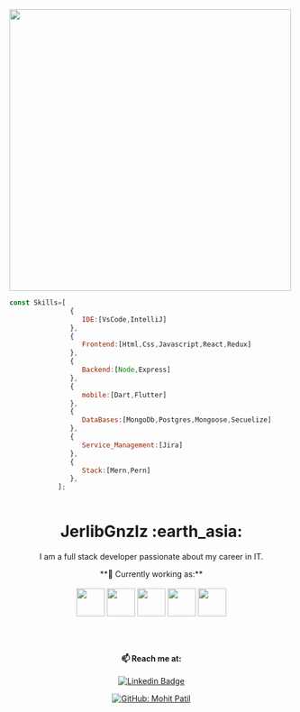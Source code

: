 


<img src="https://camo.githubusercontent.com/3b7c592ede97b6138ffd4b1cc1541c2f3b11fd39/687474703a2f2f33312e6d656469612e74756d626c722e636f6d2f31376665613932306666333665663466356238373764353231366137616164392f74756d626c725f6d6f39786a65387a5a34317163626975666f315f313238302e676966" height="500px" width ="500px">

```javascript
const Skills=[
               {
                  IDE:[VsCode,IntelliJ]
               },
               {
                  Frontend:[Html,Css,Javascript,React,Redux]
               },
               {
                  Backend:[Node,Express]
               },
               {
                  mobile:[Dart,Flutter]
               },
               {
                  DataBases:[MongoDb,Postgres,Mongoose,Secuelize]
               },
               {
                  Service_Management:[Jira]
               },
               {
                  Stack:[Mern,Pern]
               },
            ];  
            
```


<h1 align= "center"><b>JerlibGnzlz :earth_asia:</b></h1>


<p align="center">
I am a full stack developer passionate about my career in IT.
</p>



<div align="center">
**💼 Currently working as:**<br><br>


<div align="center">
<code><a href="https://www.javascript.com/" target="_blank"><img height="50" src="https://www.vectorlogo.zone/logos/javascript/javascript-ar21.svg"></a></code>
<code><a href="https://reactjs.org/" target="_blank"><img height="50" src="https://www.vectorlogo.zone/logos/reactjs/reactjs-ar21.svg"></a></code>
</code>
<code><a href="https://nodejs.org/es/" target="_blank"><img height="50" src="https://www.vectorlogo.zone/logos/nodejs/nodejs-horizontal.svg"></a></code>
  <code><a href="https://flutter.dev/" target="_blank"><img height="50"
  src="https://www.vectorlogo.zone/logos/flutterio/flutterio-ar21.svg"></a></code>
   <code><a href="https://nodejs.org/es/" target="_blank"><img height="50"
  src="https://www.vectorlogo.zone/logos/expressjs/expressjs-ar21.svg"></a></code>
  
  

<br><br>
  
  
  
<div align="center">




**📫 Reach me at:**<br><br>
[![Linkedin Badge](https://img.shields.io/badge/-LinkedIn-blue?style=flat-square&logo=Linkedin&logoColor=white&link=https://www.linkedin.com/in/raghav-byte/)](https://www.linkedin.com/in/jerlibgnzlz/) 

[![GitHub: Mohit Patil](https://img.shields.io/github/followers/JerlibGnzlz?label=Jerlibgnzlz&style=social)](https://github.com/JerlibGnzlz)
  
 





 


         
